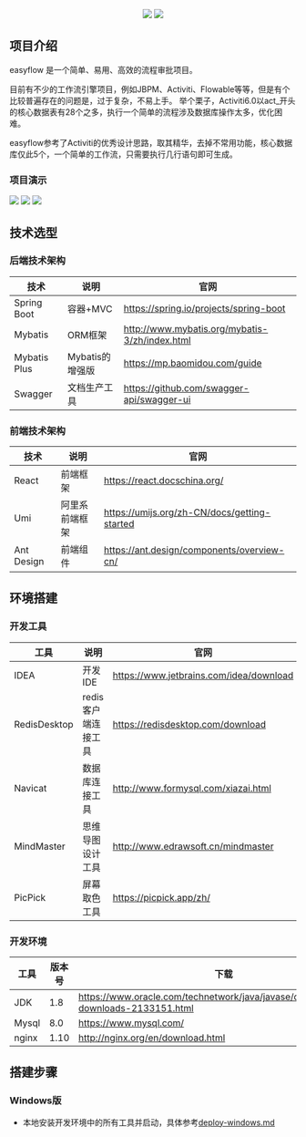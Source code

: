 <p align="center">
    <a target="_blank" href="https://www.oracle.com/technetwork/java/javase/downloads/index.html"><img src="https://img.shields.io/badge/JDK-1.8+-green.svg" /></a>
    <a target="_blank" href="LICENSE"><img src="https://img.shields.io/:license-MIT-blue.svg"></a>
</p>

## 项目介绍
easyflow 是一个简单、易用、高效的流程审批项目。

目前有不少的工作流引擎项目，例如JBPM、Activiti、Flowable等等，但是有个比较普遍存在的问题是，过于复杂，不易上手。
举个栗子，Activiti6.0以act_开头的核心数据表有28个之多，执行一个简单的流程涉及数据库操作太多，优化困难。

easyflow参考了Activiti的优秀设计思路，取其精华，去掉不常用功能，核心数据库仅此5个，一个简单的工作流，只需要执行几行语句即可生成。




### 项目演示
![](https://raw.githubusercontent.com/lijile/easyflow/master/doc/images/flow_definition.jpg)
![](https://raw.githubusercontent.com/lijile/easyflow/master/doc/images/task_list.jpg)
![](https://raw.githubusercontent.com/lijile/easyflow/master/doc/images/task_approve.jpg)



## 技术选型

### 后端技术架构

| 技术         | 说明            | 官网 |
| ------------ | --------------- | ---- |
| Spring Boot  | 容器+MVC        |  https://spring.io/projects/spring-boot    |
| Mybatis      | ORM框架         |  http://www.mybatis.org/mybatis-3/zh/index.html   |
| Mybatis Plus | Mybatis的增强版 |   https://mp.baomidou.com/guide   |
| Swagger      | 文档生产工具    |   https://github.com/swagger-api/swagger-ui   |


### 前端技术架构

| 技术       | 说明           | 官网                                         |
| ---------- | -------------- | -------------------------------------------- |
| React      | 前端框架       | https://react.docschina.org/                 |
| Umi        | 阿里系前端框架 | https://umijs.org/zh-CN/docs/getting-started |
| Ant Design | 前端组件       | https://ant.design/components/overview-cn/   |




## 环境搭建

### 开发工具

工具 | 说明 | 官网
----|----|----
IDEA | 开发IDE | https://www.jetbrains.com/idea/download
RedisDesktop | redis客户端连接工具 | https://redisdesktop.com/download
Navicat | 数据库连接工具 | http://www.formysql.com/xiazai.html
MindMaster | 思维导图设计工具 | http://www.edrawsoft.cn/mindmaster
PicPick | 屏幕取色工具 | https://picpick.app/zh/

### 开发环境

工具 | 版本号 | 下载
----|----|----
JDK | 1.8 | https://www.oracle.com/technetwork/java/javase/downloads/jdk8-downloads-2133151.html
Mysql | 8.0 | https://www.mysql.com/
nginx | 1.10 | http://nginx.org/en/download.html



## 搭建步骤

### Windows版
- 本地安装开发环境中的所有工具并启动，具体参考[deploy-windows.md](doc/deploy/deploy_windows.md)

